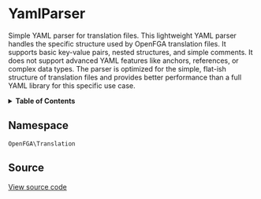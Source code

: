 # YamlParser

Simple YAML parser for translation files. This lightweight YAML parser handles the specific structure used by OpenFGA translation files. It supports basic key-value pairs, nested structures, and simple comments. It does not support advanced YAML features like anchors, references, or complex data types. The parser is optimized for the simple, flat-ish structure of translation files and provides better performance than a full YAML library for this specific use case.

<details>
<summary><strong>Table of Contents</strong></summary>

- [Namespace](#namespace)
- [Source](#source)

</details>

## Namespace

`OpenFGA\Translation`

## Source

[View source code](https://github.com/evansims/openfga-php/blob/main/src/Translation/YamlParser.php)
